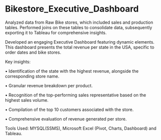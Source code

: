 # Bikestore_Executive_Dashboard
Analyzed data from Raw Bike stores, which included sales and production tables. Performed joins on these tables to consolidate data, subsequently exporting it to Tableau for comprehensive insights.

Developed an engaging Executive Dashboard featuring dynamic elements. This dashboard presents the total revenue per state in the USA, specific to order dates and bike stores.

Key insights:

• Identification of the state with the highest revenue, alongside the corresponding store name.

• Granular revenue breakdown per product.

• Recognition of the top-performing sales representative based on the highest sales volume.

• Compilation of the top 10 customers associated with the store.

• Comprehensive evaluation of revenue generated per store.

Tools Used: MYSQL(SSMS), Microsoft Excel (Pivot, Charts, Dashboard) and Tableau.
